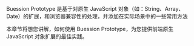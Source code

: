 Buession Prototype 是基于对原生 JavaScript 对象（如：String、Array、Date）的扩展，和浏览器兼容性的处理，并添加在实际场景中的一些常用方法

本章节将想您讲解，如何使用 Buession Prototype，为您提供前端原生 JavaScript 对象扩展的最佳实践。